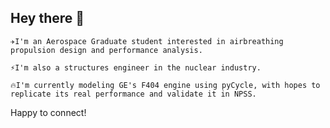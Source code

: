 ## Hey there 👋

	✈I'm an Aerospace Graduate student interested in airbreathing propulsion design and performance analysis.
 
 	⚡I'm also a structures engineer in the nuclear industry.

	🔥I'm currently modeling GE's F404 engine using pyCycle, with hopes to replicate its real performance and validate it in NPSS.

Happy to connect!

<!--
**Jhawk414/Jhawk414** is a ✨ _special_ ✨ repository because its `README.md` (this file) appears on your GitHub profile.

Here are some ideas to get you started:

- 🔭 I’m currently working on ...
- 🌱 I’m currently learning ...
- 👯 I’m looking to collaborate on ...
- 🤔 I’m looking for help with ...
- 💬 Ask me about ...
- 📫 How to reach me: ...
- 😄 Pronouns: ...
- ⚡ Fun fact: ...
-->
